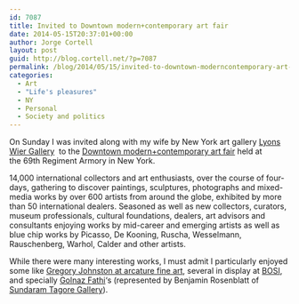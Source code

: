 ```yaml
---
id: 7087
title: Invited to Downtown modern+contemporary art fair
date: 2014-05-15T20:37:01+00:00
author: Jorge Cortell
layout: post
guid: http://blog.cortell.net/?p=7087
permalink: /blog/2014/05/15/invited-to-downtown-moderncontemporary-art-fair/
categories:
  - Art
  - "Life's pleasures"
  - NY
  - Personal
  - Society and politics
---
```

On Sunday I was invited along with my wife by New York art gallery <a title="http://lyonswiergallery.com" href="http://lyonswiergallery.com" target="_blank">Lyons Wier Gallery</a>  to the <a title="http://www.downtownfair.com" href="http://www.downtownfair.com" target="_blank">Downtown modern+contemporary art fair</a> held at the 69th Regiment Armory in New York.

14,000 international collectors and art enthusiasts, over the course of four-days, gathering to discover paintings, sculptures, photographs and mixed-media works by over 600 artists from around the globe, exhibited by more than 50 international dealers. Seasoned as well as new collectors, curators, museum professionals, cultural foundations, dealers, art advisors and consultants enjoying works by mid-career and emerging artists as well as blue chip works by Picasso, De Kooning, Ruscha, Wesselmann, Rauschenberg, Warhol, Calder and other artists.

While there were many interesting works, I must admit I particularly enjoyed some like <a title="http://arcaturefineart.com/web/Johnston.html" href="http://arcaturefineart.com/web/Johnston.html" target="_blank">Gregory Johnston at arcature fine art</a>, several in display at <a title="http://www.bosicontemporary.com/art/artists/" href="http://www.bosicontemporary.com/art/artists/" target="_blank">BOSI</a>, and specially <a title="https://artsy.net/artist/golnaz-fathi" href="https://artsy.net/artist/golnaz-fathi" target="_blank">Golnaz Fathi</a>&#8216;s (represented by Benjamin Rosenblatt of <a title="http://sundaramtagore.com/" href="http://sundaramtagore.com/" target="_blank">Sundaram Tagore Gallery</a>).